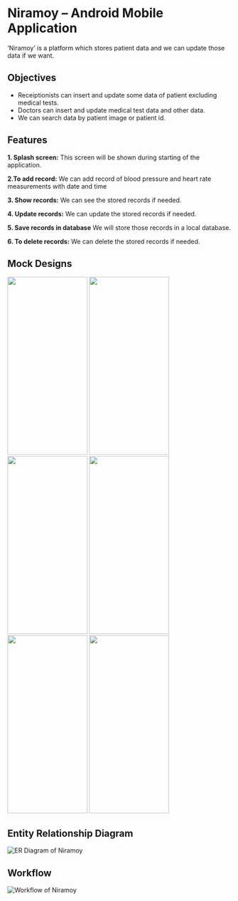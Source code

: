 # Niramoy – Android Mobile Application
‘Niramoy’ is a platform which stores patient data and we can update those data if we want.


## Objectives
* Receiptionists can insert and update some data of patient excluding medical tests.
* Doctors can insert and update medical test data and other data.
* We can search data by patient image or patient id.


## Features

**1. Splash screen:** This screen will be shown during starting of the application.

**2.To add record:** We can add record of blood pressure and heart rate measurements with date and time

**3. Show records:** We can see the stored records if needed.

**4. Update records:** We can update the stored records if needed.

**5. Save records in database** We will store those records in a local database.

**6. To delete records:** We can delete the stored records if needed.


## Mock Designs
<img src="https://user-images.githubusercontent.com/70595051/192147378-bfe0f615-7587-4fbf-a6bf-c1a2df5c69d9.png" width="180" height="400">  <img src="https://user-images.githubusercontent.com/70595051/192147382-86f0bcf5-b479-4e4e-b2dc-4cc810de56d5.png" width="180" height="400">  <img src="https://user-images.githubusercontent.com/70595051/192147388-ef9844f7-0120-4d94-b7b4-34c6ad591093.png" width="180" height="400">  <img src="https://user-images.githubusercontent.com/70595051/192147391-9e4a5138-a592-41a3-b4ef-65cc0c5cf0e2.png" width="180" height="400">  <img src="https://user-images.githubusercontent.com/70595051/192147408-bd8d67d4-4f7e-4c3f-a649-43f9337cbaa9.png" width="180" height="400">  <img src="https://user-images.githubusercontent.com/70595051/192147411-7181fe72-bf89-4013-b5c8-57b5c7e0e81a.png" width="180" height="400">


## Entity Relationship Diagram
![ER Diagram of Niramoy](https://user-images.githubusercontent.com/70595051/192147159-77dd361e-c706-4d6c-a34b-bbc1159b70c9.png)


## Workflow
![Workflow of Niramoy](https://user-images.githubusercontent.com/70595051/192147231-c7737f62-faaa-4275-b4df-d710e5776917.png)
